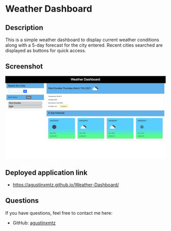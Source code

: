 # Weather Dashboard
  ## Description
  This is a simple weather dashboard to display current weather conditions along with a 5-day forecast for the city entered. Recent cities searched are displayed as buttons for quick access.
  ## Screenshot
  <img src = "./assets/Images/Weather.png"/>

  ## Deployed application link
  * https://agustinxmtz.github.io/Weather-Dashboard/
  
  
  ## Questions
  If you have questions, feel free to contact me here:
  * GitHub: [agustinxmtz](https://github.com/agustinxmtz)
